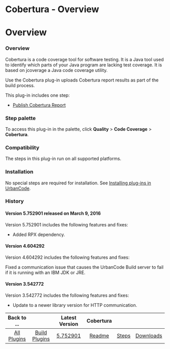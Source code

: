 
Cobertura - Overview
====================

# Overview


### Overview




Cobertura is a code coverage tool for software testing. It is a Java tool used to identify which parts of your Java program are lacking test coverage. It is based on jcoverage a Java code coverage utility.

Use the Cobertura plug-in uploads Cobertura report results as part of the build process.

This plug-in includes one step:

* [Publish Cobertura Report](#publish_cobertura_report)


### Step palette

To access this plug-in in the palette, click **Quality** > **Code Coverage** > **Cobertura**.

### Compatibility

The steps in this plug-in run on all supported platforms.

### Installation

No special steps are required for installation. See [Installing plug-ins in UrbanCode](https://www.urbancode.com/resource/installing-plug-ins-in-urbancode-products/ "Installing plug-ins in UrbanCode").

### History

#### Version 5.752901 released on March 9, 2016

Version 5.752901 includes the following features and fixes:

* Added RPX dependency.

#### Version 4.604292

Version 4.604292 includes the following features and fixes:

Fixed a communication issue that causes the UrbanCode Build server to fail if it is running with an IBM JDK or JRE.


#### Version 3.542772

Version 3.542772 includes the following features and fixes:

* Update to a newer library version for HTTP communication.

|Back to ...||Latest Version|Cobertura |||
| :---: | :---: | :---: | :---: | :---: | :---: |
|[All Plugins](../../index.md)|[Build Plugins](../README.md)|[5.752901](https://raw.githubusercontent.com/UrbanCode/IBM-UCB-PLUGINS/main/files/Cobertura/cobertura-5.752901.zip)|[Readme](README.md)|[Steps](steps.md)|[Downloads](downloads.md)|
